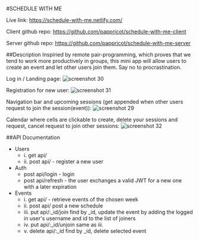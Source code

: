 #SCHEDULE WITH ME

Live link: https://schedule-with-me.netlify.com/

Client github repo: https://github.com/pappricot/schedule-with-me-client

Server github repo: https://github.com/pappricot/schedule-with-me-server

##Description
Inspiried by remote pair-programming, which proves that we tend to work more productively in groups, this mini app will allow users to create an event and let other users join them. Say no to procrastination.

Log in / Landing page:
![screenshot 30](https://user-images.githubusercontent.com/18382129/43613360-f51f7366-9663-11e8-9b2e-555384077ffe.png)

Registration for new user:
![screenshot 31](https://user-images.githubusercontent.com/18382129/43613388-0b1af366-9664-11e8-9cf6-18cacdde9352.png)

Navigation bar and upcoming sessions (get appended when other users request to join the session(event)):
![screenshot 29](https://user-images.githubusercontent.com/18382129/43613441-32bc16ca-9664-11e8-9ca4-d13c3bf9707f.png)

Calendar where cells are clickable to create, delete your sessions and request, cancel request to join other sessions:
![screenshot 32](https://user-images.githubusercontent.com/18382129/43613477-508b5ff8-9664-11e8-98ae-e2efa240518d.png)


##API Documentation
<ul>
    <li> Users
       <ul>     
        <li>i. get api/   </li> 
        <li>ii. post api/ - register a new user</li>
       </ul>
    </li>
    <li>Auth
       <ul>
        <li>post api/login - login</li>
        <li>post api/refresh - the user exchanges a valid JWT for a new one with a later expiration</li>
       </ul>
     </li>
     <li>Events
      <ul>
        <li>i. get api/ - retrieve events of the chosen week</li>
        <li>ii. post api/ post a new schedule</li>
        <li>iii. put api/:_id/join   find by _id, update the event by adding the logged in user's username and id to the list of joiners</li>
        <li>iv. put api/:_id/unjoin same as iii.</li>
        <li>v. delete api/:_id find by _id, delete selected event</li>
       </ul>
      </li>
</ul>

        

        
